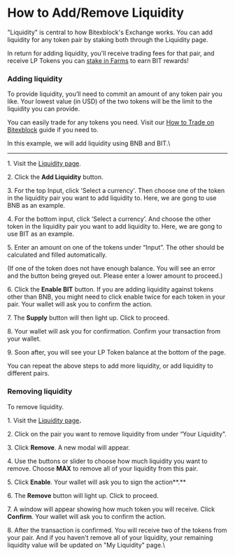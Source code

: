 # How to Add/Remove Liquidity


"Liquidity" is central to how Bitexblock's Exchange works. You can add liquidity for any token pair by staking both through the Liquidity page.

In return for adding liquidity, you'll receive trading fees for that pair, and receive LP Tokens you can [stake in Farms](https://docs.bitexblock.com/products/yield-farming/farms) to earn BIT rewards!

### **Adding liquidity**

To provide liquidity, you’ll need to commit an amount of any token pair you like. Your lowest value (in USD) of the two tokens will be the limit to the liquidity you can provide.

You can easily trade for any tokens you need. Visit our [How to Trade on Bitexblock](https://docs.bitexblock.com/get-started/trade-guide) guide if you need to.

In this example, we will add liquidity using BNB and BIT.\
****

1\. Visit the [Liquidity page](https://exchange.bitexblock.com/#/pool).


2\. Click the **Add Liquidity** button.


3\. For the top Input, click 'Select a currency'. Then choose one of the token in the liquidity pair you want to add liquidity to. Here, we are gong to use BNB as an example.


4\. For the bottom input, click ‘Select a currency’. And choose the other token in the liquidity pair you want to add liquidity to. Here, we are gong to use BIT as an example.


5\. Enter an amount on one of the tokens under “Input”. The other should be calculated and filled automatically.


(If one of the token does not have enough balance. You will see an error and the button being greyed out. Please enter a lower amount to proceed.)


6\. Click the **Enable BIT** button. If you are adding liquidity against tokens other than BNB, you might need to click enable twice for each token in your pair. Your wallet will ask you to confirm the action.


7\. The **Supply** button will then light up. Click to proceed.


8\. Your wallet will ask you for confirmation. Confirm your transaction from your wallet.


9\. Soon after, you will see your LP Token balance at the bottom of the page.

You can repeat the above steps to add more liquidity, or add liquidity to different pairs.

### **Removing liquidity**

To remove liquidity.

1\. Visit the [Liquidity page](https://exchange.bitexblock.com/#/pool)**.**

2\. Click on the pair you want to remove liquidity from under “Your Liquidity".


3\. Click **Remove**. A new modal will appear.


4\. Use the buttons or slider to choose how much liquidity you want to remove. Choose **MAX** to remove all of your liquidity from this pair.


5\. Click **Enable**. Your wallet will ask you to sign the action**.**


6\. The **Remove** button will light up. Click to proceed.


7\. A window will appear showing how much token you will receive. Click **Confirm**. Your wallet will ask you to confirm the action.


8\. After the transaction is confirmed. You will receive two of the tokens from your pair. And if you haven't remove all of your liquidity, your remaining liquidity value will be updated on "My Liquidity" page.\
